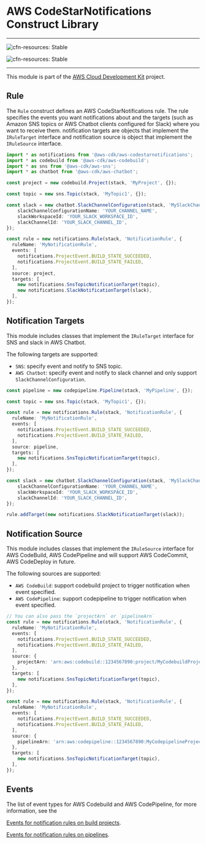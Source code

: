 # AWS CodeStarNotifications Construct Library
<!--BEGIN STABILITY BANNER-->

---

![cfn-resources: Stable](https://img.shields.io/badge/cfn--resources-stable-success.svg?style=for-the-badge)

![cfn-resources: Stable](https://img.shields.io/badge/cfn--resources-stable-success.svg?style=for-the-badge)

---

<!--END STABILITY BANNER-->

This module is part of the [AWS Cloud Development Kit](https://github.com/aws/aws-cdk) project.

## Rule

The `Rule` construct defines an AWS CodeStarNotifications rule.
The rule specifies the events you want notifications about and the targets (such as Amazon SNS topics or AWS Chatbot clients configured for Slack) where you want to receive them. notification targets are objects that implement the `IRuleTarget` interface and notification source is object that implement the `IRuleSource` interface.

```ts
import * as notifications from '@aws-cdk/aws-codestarnotifications';
import * as codebuild from '@aws-cdk/aws-codebuild';
import * as sns from '@aws-cdk/aws-sns';
import * as chatbot from '@aws-cdk/aws-chatbot';

const project = new codebuild.Project(stack, 'MyProject', {});

const topic = new sns.Topic(stack, 'MyTopic1', {});

const slack = new chatbot.SlackChannelConfiguration(stack, 'MySlackChannel', {
    slackChannelConfigurationName: 'YOUR_CHANNEL_NAME',
    slackWorkspaceId: 'YOUR_SLACK_WORKSPACE_ID',
    slackChannelId: 'YOUR_SLACK_CHANNEL_ID',
});

const rule = new notifications.Rule(stack, 'NotificationRule', {
  ruleName: 'MyNotificationRule',
  events: [
    notifications.ProjectEvent.BUILD_STATE_SUCCEEDED,
    notifications.ProjectEvent.BUILD_STATE_FAILED,
  ],
  source: project,
  targets: [
    new notifications.SnsTopicNotificationTarget(topic),
    new notifications.SlackNotificationTarget(slack),
  ],
});
```

## Notification Targets

This module includes classes that implement the `IRuleTarget` interface for SNS and slack in AWS Chatbot.

The following targets are supported:

* `SNS`: specify event and notify to SNS topic.
* `AWS Chatbot`: specify event and notify to slack channel and only support `SlackChannelConfiguration`.

```ts
const pipeline = new codepipeline.Pipeline(stack, 'MyPipeline', {});

const topic = new sns.Topic(stack, 'MyTopic1', {});

const rule = new notifications.Rule(stack, 'NotificationRule', {
  ruleName: 'MyNotificationRule',
  events: [
    notifications.ProjectEvent.BUILD_STATE_SUCCEEDED,
    notifications.ProjectEvent.BUILD_STATE_FAILED,
  ],
  source: pipeline,
  targets: [
    new notifications.SnsTopicNotificationTarget(topic),
  ],
});

const slack = new chatbot.SlackChannelConfiguration(stack, 'MySlackChannel', {
    slackChannelConfigurationName: 'YOUR_CHANNEL_NAME',
    slackWorkspaceId: 'YOUR_SLACK_WORKSPACE_ID',
    slackChannelId: 'YOUR_SLACK_CHANNEL_ID',
});

rule.addTarget(new notifications.SlackNotificationTarget(slack));
```

## Notification Source

This module includes classes that implement the `IRuleSource` interface for AWS CodeBuild, AWS CodePipeline and will support AWS CodeCommit, AWS CodeDeploy in future.

The following sources are supported:

* `AWS CodeBuild`: support codebuild project to trigger notification when event specified.
* `AWS CodePipeline`: support codepipeline to trigger notification when event specified.

```ts
// You can also pass the `projectArn` or `pipelineArn`
const rule = new notifications.Rule(stack, 'NotificationRule', {
  ruleName: 'MyNotificationRule',
  events: [
    notifications.ProjectEvent.BUILD_STATE_SUCCEEDED,
    notifications.ProjectEvent.BUILD_STATE_FAILED,
  ],
  source: {
    projectArn: 'arn:aws:codebuild::1234567890:project/MyCodebuildProject',
  },
  targets: [
    new notifications.SnsTopicNotificationTarget(topic),
  ],
});

const rule = new notifications.Rule(stack, 'NotificationRule', {
  ruleName: 'MyNotificationRule',
  events: [
    notifications.ProjectEvent.BUILD_STATE_SUCCEEDED,
    notifications.ProjectEvent.BUILD_STATE_FAILED,
  ],
  source: {
    pipelineArn: 'arn:aws:codepipeline::1234567890:MyCodepipelineProject',
  },
  targets: [
    new notifications.SnsTopicNotificationTarget(topic),
  ],
});
```

## Events

The list of event types for AWS Codebuild and AWS CodePipeline, for more information, see the

[Events for notification rules on build projects](https://docs.aws.amazon.com/dtconsole/latest/userguide/concepts.html#events-ref-buildproject).

[Events for notification rules on pipelines](https://docs.aws.amazon.com/dtconsole/latest/userguide/concepts.html#events-ref-pipeline).
